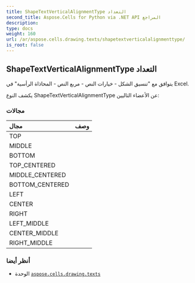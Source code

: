 ```yaml
---
title: ShapeTextVerticalAlignmentType التعداد
second_title: Aspose.Cells for Python via .NET API المراجع
description:
type: docs
weight: 160
url: /ar/aspose.cells.drawing.texts/shapetextverticalalignmenttype/
is_root: false
---
```

##  ShapeTextVerticalAlignmentType التعداد
يتوافق مع "تنسيق الشكل - خيارات النص - مربع النص - المحاذاة الرأسية" في Excel.



يكشف النوع ShapeTextVerticalAlignmentType عن الأعضاء التاليين:

###  مجالات
| مجال| وصف|
| :- | :- |
| TOP |  |
| MIDDLE |  |
| BOTTOM |  |
| TOP_CENTERED |  |
| MIDDLE_CENTERED |  |
| BOTTOM_CENTERED |  |
| LEFT |  |
| CENTER |  |
| RIGHT |  |
| LEFT_MIDDLE |  |
| CENTER_MIDDLE |  |
| RIGHT_MIDDLE |  |



###  أنظر أيضا
* الوحدة [`aspose.cells.drawing.texts`](..)

